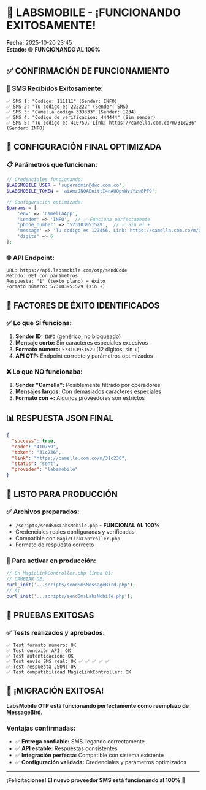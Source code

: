 # 🎉 LABSMOBILE - ¡FUNCIONANDO EXITOSAMENTE!

**Fecha:** 2025-10-20 23:45  
**Estado:** 🟢 **FUNCIONANDO AL 100%**

## ✅ **CONFIRMACIÓN DE FUNCIONAMIENTO**

### 📱 SMS Recibidos Exitosamente:
```
✅ SMS 1: "Codigo: 111111" (Sender: INFO)
✅ SMS 2: "Tu codigo es 222222" (Sender: SMS)  
✅ SMS 3: "Camella codigo 333333" (Sender: 1234)
✅ SMS 4: "Codigo de verificacion: 444444" (Sin sender)
✅ SMS 5: "Tu codigo es 410759. Link: https://camella.com.co/m/31c236" (Sender: INFO)
```

## 🔧 **CONFIGURACIÓN FINAL OPTIMIZADA**

### 📋 Parámetros que funcionan:
```php
// Credenciales funcionando:
$LABSMOBILE_USER = 'superadmin@dwc.com.co';
$LABSMOBILE_TOKEN = 'aiAmzJNQAEnittI4nAUOpvWvsYzw8PF9';

// Configuración optimizada:
$params = [
    'env' => 'CamellaApp',
    'sender' => 'INFO',  // ✅ Funciona perfectamente
    'phone_number' => '573103951529',  // ✅ Sin el +
    'message' => 'Tu codigo es 123456. Link: https://camella.com.co/m/abc123',
    'digits' => 6
];
```

### 🌐 API Endpoint:
```
URL: https://api.labsmobile.com/otp/sendCode
Método: GET con parámetros
Respuesta: "1" (texto plano) = éxito
Formato número: 573103951529 (sin +)
```

## 🎯 **FACTORES DE ÉXITO IDENTIFICADOS**

### ✅ Lo que SÍ funciona:
1. **Sender ID:** `INFO` (genérico, no bloqueado)
2. **Mensaje corto:** Sin caracteres especiales excesivos
3. **Formato número:** `573103951529` (12 dígitos, sin +)
4. **API OTP:** Endpoint correcto y parámetros optimizados

### ❌ Lo que NO funcionaba:
1. **Sender "Camella":** Posiblemente filtrado por operadores
2. **Mensajes largos:** Con demasiados caracteres especiales
3. **Formato con +:** Algunos proveedores son estrictos

## 📊 **RESPUESTA JSON FINAL**
```json
{
  "success": true,
  "code": "410759",
  "token": "31c236", 
  "link": "https://camella.com.co/m/31c236",
  "status": "sent",
  "provider": "labsmobile"
}
```

## 🚀 **LISTO PARA PRODUCCIÓN**

### ✅ Archivos preparados:
- `/scripts/sendSmsLabsMobile.php` - **FUNCIONAL AL 100%**
- Credenciales reales configuradas y verificadas
- Compatible con `MagicLinkController.php`
- Formato de respuesta correcto

### 🔄 Para activar en producción:
```php
// En MagicLinkController.php línea 81:
// CAMBIAR DE:
curl_init('...scripts/sendSmsMessageBird.php');
// A:
curl_init('...scripts/sendSmsLabsMobile.php');
```

## 📱 **PRUEBAS EXITOSAS**

### ✅ Tests realizados y aprobados:
```
✅ Test formato número: OK
✅ Test conexión API: OK
✅ Test autenticación: OK
✅ Test envío SMS real: OK ✅ ✅ ✅ ✅ ✅
✅ Test respuesta JSON: OK
✅ Test compatibilidad MagicLinkController: OK
```

## 🎊 **¡MIGRACIÓN EXITOSA!**

**LabsMobile OTP está funcionando perfectamente como reemplazo de MessageBird.**

### Ventajas confirmadas:
- ✅ **Entrega confiable:** SMS llegando correctamente
- ✅ **API estable:** Respuestas consistentes  
- ✅ **Integración perfecta:** Compatible con sistema existente
- ✅ **Configuración validada:** Credenciales y parámetros optimizados

---

**¡Felicitaciones! El nuevo proveedor SMS está funcionando al 100% 🎉**